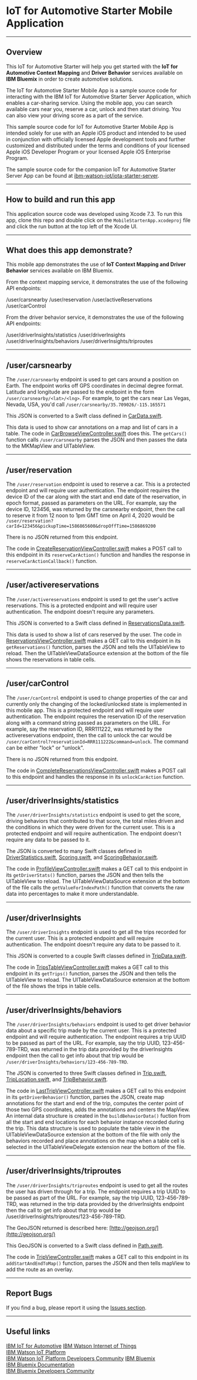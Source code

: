 # IoT for Automotive Starter Mobile Application
-----
## Overview
This IoT for Automotive Starter will help you get started with the **IoT for Automotive Context Mapping** and **Driver Behavior** services available on **IBM Bluemix** in order to create automotive solutions.

The IoT for Automotive Starter Mobile App is a sample source code for interacting with the IBM IoT for Automotive Starter Server Application, which enables a car-sharing service. Using the mobile app, you can search available cars near you, reserve a car, unlock and then start driving. You can also view your driving score as a part of the service.

This sample source code for IoT for Automotive Starter Mobile App is intended solely for use with an Apple iOS product and intended to be used in conjunction with officially licensed Apple development tools and further customized and distributed under the terms and conditions of your licensed Apple iOS Developer Program or your licensed Apple iOS Enterprise Program.

The sample source code for the companion IoT for Automotive Starter Server App can be found at [ibm-watson-iot/iota-starter-server](https://github.com/ibm-watson-iot/iota-starter-server).

-----
## How to build and run this app

This application source code was developed using Xcode 7.3.  To run this app, clone this repo and double click on the ```MobileStarterApp.xcodeproj``` file and click the run button at the top left of the Xcode UI.

-----
## What does this app demonstrate?

This mobile app demonstrates the use of **IoT Context Mapping and Driver Behavior** services available on IBM Bluemix.

From the context mapping service, it demonstrates the use of the following API endpoints:

<connectedAppURL>/user/carsnearby
<connectedAppURL>/user/reservation
<connectedAppURL>/user/activeReservations
<connectedAppURL>/user/carControl

From the driver behavior service, it demonstrates the use of the following API endpoints:

<connectedAppURL>/user/driverInsights/statistics
<connectedAppURL>/user/driverInsights
<connectedAppURL>/user/driverInsights/behaviors
<connectedAppURL>/user/driverInsights/triproutes

----
## /user/carsnearby

The ```/user/carsnearby``` endpoint is used to get cars around a position on Earth.  The endpoint works off GPS coordinates in decimal degree format.  Latitude and longitude are passed to the endpoint in the form ```/user/carsnearby/<lat>/<lng>```.  For example, to get the cars near Las Vegas, Nevada, USA, you'd call ```/user/carsnearby/35.709026/-115.165571```

This JSON is converted to a Swift class defined in [CarData.swift](MobileStarterApp/CarData.swift).

This data is used to show car annotations on a map and list of cars in a table.  The code in [CarBrowseViewController.swift](MobileStarterApp/CarBrowseViewController.swift) does this.  The ```getCars()``` function calls ```/user/carsnearby``` parses the JSON and then passes the data to the MKMapView and UITableView.

----
## /user/reservation

The ```/user/reservation``` endpoint is used to reserve a car.  This is a protected endpoint and will require user authentication.  The endpoint requires the device ID of the car along with the start and end date of the reservation, in epoch format, passed as parameters on the URL.  For example, say the device ID, 123456, was returned by the carsnearby endpoint, then the call to reserve it from 12 noon to 1pm GMT time on April 4, 2020 would be ```/user/reservation?carId=123456&pickupTime=1586865600&dropOffTime=1586869200```

There is no JSON returned from this endpoint.

The code in [CreateReservationViewController.swift](MobileStarterApp/CreateReservationViewController.swift) makes a POST call to this endpoint in its ```reserveCarAction()``` function and handles the response in ```reserveCarActionCallback()``` function.

----
## /user/activereservations

The ```/user/activereservations``` endpoint is used to get the user's active reservations.  This is a protected endpoint and will require user authentication.  The endpoint doesn't require any parameters.

This JSON is converted to a Swift class defined in [ReservationsData.swift](MobileStarterApp/ReservationsData.swift).

This data is used to show a list of cars reserved by the user.  The code in [ReservationsViewController.swift](MobileStarterApp/ReservationsViewController.swift) makes a GET call to this endpoint in its ```getReservations()``` function, parses the JSON and tells the UITableView to reload.  Then the UITableViewDataSource extension at the bottom of the file shows the reservations in table cells.

----
## /user/carControl

The ```/user/carControl``` endpoint is used to change properties of the car and currently only the changing of the locked/unlocked state is implemented in this mobile app.  This is a protected endpoint and will require user authentication.  The endpoint requires the reservation ID of the reservation along with a command string passed as parameters on the URL.  For example, say the reservation ID, RRR111222, was returned by the activereservations endpoint, then the call to unlock the car would be ```/user/carControl?reservationId=RRR111222&command=unlock```.  The command can be either "lock" or "unlock".

There is no JSON returned from this endpoint.

The code in [CompleteReservationsViewController.swift](MobileStarterApp/CompleteReservationViewController.swift) makes a POST call to this endpoint and handles the response in its ```unlockCarAction``` function.

----
## /user/driverInsights/statistics

The ```/user/driverInsights/statistics``` endpoint is used to get the score, driving behaviors that contributed to that score, the total miles driven and the conditions in which they were driven for the current user.  This is a protected endpoint and will require authentication.  The endpoint doesn't require any data to be passed to it.

The JSON is converted to many Swift classes defined in [DriverStatistics.swift](MobileStarterApp/DriverStatistics.swift), [Scoring.swift](MobileStarterApp/Scoring.swift), and [ScoringBehavior.swift](MobileStarterApp/ScoringBehavior.swift).  

The code in [ProfileViewController.swift](MobileStarterApp/ProfileViewController.swift) makes a GET call to this endpoint in its ```getDriverStats()``` function, parses the JSON and then tells the UITableView to reload.  The UITableViewDataSource extension at the bottom of the file calls the ```getValueForIndexPath()``` function that converts the raw data into percentages to make it more understandable.

----
## /user/driverInsights

The ```/user/driverInsights``` endpoint is used to get all the trips recorded for the current user.  This is a protected endpoint and will require authentication.  The endpoint doesn't require any data to be passed to it.

This JSON is converted to a couple Swift classes defined in [TripData.swift](MobileStarterApp/TripData.swift).

The code in [TripsTableViewController.swift](MobileStarterApp/TripsTableViewController.swift) makes a GET call to this endpoint in its ```getTrips()``` function, parses the JSON and then tells the UITableView to reload.  The UITableViewDataSource extension at the bottom of the file shows the trips in table cells.

----
## /user/driverInsights/behaviors

The ```/user/driverInsights/behaviors``` endpoint is used to get driver behavior data about a specific trip made by the current user.  This is a protected endpoint and will require authentication.  The endpoint requires a trip UUID to be passed as part of the URL.  For example, say the trip UUID, 123-456-789-TRD, was returned in the trip data provided by the driverInsights endpoint then the call to get info about that trip would be ```/user/driverInsights/behaviors/123-456-789-TRD```.

The JSON is converted to three Swift classes defined in [Trip.swift](MobileStarterApp/Trip.swift), [TripLocation.swift](MobileStarterApp/TripLocation.swift), and [TripBehavior.swift](MobileStarterApp/TripBehavior.swift).  

The code in [LastTripViewController.swift](MobileStarterApp/LastTripViewController.swift) makes a GET call to this endpoint in its ```getDriverBehavior()``` function, parses the JSON, create map annotations for the start and end of the trip, computes the center point of those two GPS coordinates, adds the annotations and centers the MapView.  An internal data structure is created in the ```buildBehaviorData()``` fuction from all the start and end locations for each behavior instance recorded during the trip.  This data structure is used to populate the table view in the UITableViewDataSource extension at the bottom of the file with only the behaviors recorded and place annotations on the map when a table cell is selected in the UITableViewDelegate extension near the bottom of the file.

----
## /user/driverInsights/triproutes

The ```/user/driverInsights/triproutes``` endpoint is used to get all the routes the user has driven through for a trip. The endpoint requires a trip UUID to be passed as part of the URL. For example, say the trip UUID, 123-456-789-TRD, was returned in the trip data provided by the driverInsights endpoint then the call to get info about that trip would be /user/driverInsights/triproutes/123-456-789-TRD.

The GeoJSON returned is described here: [http://geojson.org/](http://geojson.org/)

This GeoJSON is converted to a Swift class defined in [Path.swift](MobileStarterApp/Path.swift).

The code in [TripViewController.swift](MobileStarterApp/TripViewController.swift) makes a GET call to this endpoint in its ```addStartAndEndToMap()``` function, parses the JSON and then tells mapView to add the route as an overlay.

----
## Report Bugs
If you find a bug, please report it using the [Issues section](https://github.com/ibm-watson-iot/iota-starter-carsharing/issues).

----
## Useful links
[IBM IoT for Automotive](http://www.ibm.com/internet-of-things/iot-industry/iot-automotive)
[IBM Watson Internet of Things](http://www.ibm.com/internet-of-things/)  
[IBM Watson IoT Platform](http://www.ibm.com/internet-of-things/iot-solutions/watson-iot-platform/)   
[IBM Watson IoT Platform Developers Community](https://developer.ibm.com/iotplatform/)
[IBM Bluemix](https://bluemix.net/)  
[IBM Bluemix Documentation](https://www.ng.bluemix.net/docs/)  
[IBM Bluemix Developers Community](http://developer.ibm.com/bluemix)  
